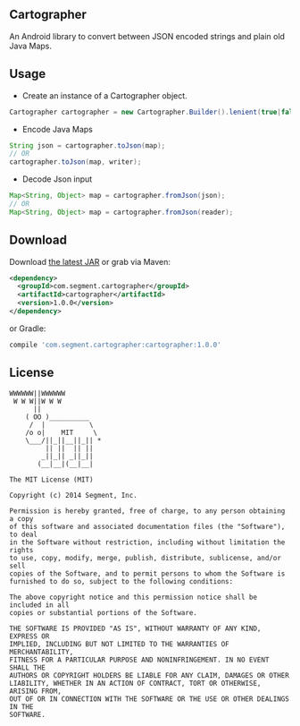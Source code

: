Cartographer
--------------

An Android library to convert between JSON encoded strings and plain old Java Maps.


Usage
-----

* Create an instance of a Cartographer object.
```java
Cartographer cartographer = new Cartographer.Builder().lenient(true|false).prettyPrint(true|false).build();
```

* Encode Java Maps
```java
String json = cartographer.toJson(map);
// OR
cartographer.toJson(map, writer);
```

* Decode Json input
```java
Map<String, Object> map = cartographer.fromJson(json);
// OR
Map<String, Object> map = cartographer.fromJson(reader);
```


Download
--------

Download [the latest JAR][2] or grab via Maven:

```xml
<dependency>
  <groupId>com.segment.cartographer</groupId>
  <artifactId>cartographer</artifactId>
  <version>1.0.0</version>
</dependency>
```
or Gradle:
```groovy
compile 'com.segment.cartographer:cartographer:1.0.0'
```


License
-------

```
WWWWWW||WWWWWW
 W W W||W W W
      ||
    ( OO )__________
     /  |           \
    /o o|    MIT     \
    \___/||_||__||_|| *
         || ||  || ||
        _||_|| _||_||
       (__|__|(__|__|

The MIT License (MIT)

Copyright (c) 2014 Segment, Inc.

Permission is hereby granted, free of charge, to any person obtaining a copy
of this software and associated documentation files (the "Software"), to deal
in the Software without restriction, including without limitation the rights
to use, copy, modify, merge, publish, distribute, sublicense, and/or sell
copies of the Software, and to permit persons to whom the Software is
furnished to do so, subject to the following conditions:

The above copyright notice and this permission notice shall be included in all
copies or substantial portions of the Software.

THE SOFTWARE IS PROVIDED "AS IS", WITHOUT WARRANTY OF ANY KIND, EXPRESS OR
IMPLIED, INCLUDING BUT NOT LIMITED TO THE WARRANTIES OF MERCHANTABILITY,
FITNESS FOR A PARTICULAR PURPOSE AND NONINFRINGEMENT. IN NO EVENT SHALL THE
AUTHORS OR COPYRIGHT HOLDERS BE LIABLE FOR ANY CLAIM, DAMAGES OR OTHER
LIABILITY, WHETHER IN AN ACTION OF CONTRACT, TORT OR OTHERWISE, ARISING FROM,
OUT OF OR IN CONNECTION WITH THE SOFTWARE OR THE USE OR OTHER DEALINGS IN THE
SOFTWARE.
```


 [1]: http://github.com/segmentio/cartographer
 [2]: http://repository.sonatype.org/service/local/artifact/maven/redirect?r=central-proxy&g=com.segment.cartographer&a=cartographer&v=LATEST
